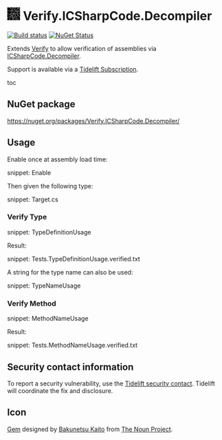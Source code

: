 # <img src="/src/icon.png" height="30px"> Verify.ICSharpCode.Decompiler

[![Build status](https://ci.appveyor.com/api/projects/status/8kndmciqywvg350w?svg=true)](https://ci.appveyor.com/project/SimonCropp/verify-icsharpcode-decompiler)
[![NuGet Status](https://img.shields.io/nuget/v/Verify.ICSharpCode.Decompiler.svg)](https://www.nuget.org/packages/Verify.ICSharpCode.Decompiler/)

Extends [Verify](https://github.com/SimonCropp/Verify) to allow verification of assemblies via [ICSharpCode.Decompiler](https://github.com/icsharpcode/ILSpy/wiki/Getting-Started-With-ICSharpCode.Decompiler).

Support is available via a [Tidelift Subscription](https://tidelift.com/subscription/pkg/nuget-verify.icsharpcode.decompiler?utm_source=nuget-verify.icsharpcode.decompiler&utm_medium=referral&utm_campaign=enterprise).

toc


## NuGet package

https://nuget.org/packages/Verify.ICSharpCode.Decompiler/


## Usage

Enable once at assembly load time:

snippet: Enable

Then given the following type:

snippet: Target.cs


### Verify Type

snippet: TypeDefinitionUsage

Result:

snippet: Tests.TypeDefinitionUsage.verified.txt

A string for the type name can also be used:

snippet: TypeNameUsage


### Verify Method

snippet: MethodNameUsage

Result:

snippet: Tests.MethodNameUsage.verified.txt


## Security contact information

To report a security vulnerability, use the [Tidelift security contact](https://tidelift.com/security). Tidelift will coordinate the fix and disclosure.


## Icon

[Gem](https://thenounproject.com/term/shatter/1084820/) designed by [Bakunetsu Kaito](https://thenounproject.com/sevenknights_friendship/) from [The Noun Project](https://thenounproject.com/creativepriyanka).